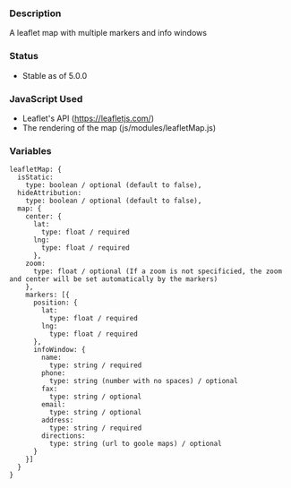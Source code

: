 ### Description
A leaflet map with multiple markers and info windows

### Status
* Stable as of 5.0.0


### JavaScript Used
* Leaflet's API (https://leafletjs.com/)
* The rendering of the map (js/modules/leafletMap.js)

### Variables
~~~
leafletMap: {
  isStatic: 
    type: boolean / optional (default to false),
  hideAttribution: 
    type: boolean / optional (default to false),
  map: {
    center: {
      lat:
        type: float / required
      lng:
        type: float / required
      },
    zoom: 
      type: float / optional (If a zoom is not specificied, the zoom and center will be set automatically by the markers)
    },
    markers: [{
      position: {
        lat:
          type: float / required
        lng:
          type: float / required
      },
      infoWindow: {
        name:
          type: string / required
        phone:
          type: string (number with no spaces) / optional
        fax:
          type: string / optional
        email:
          type: string / optional
        address:
          type: string / required
        directions:
          type: string (url to goole maps) / optional
      }
    }]
  }
}
~~~
